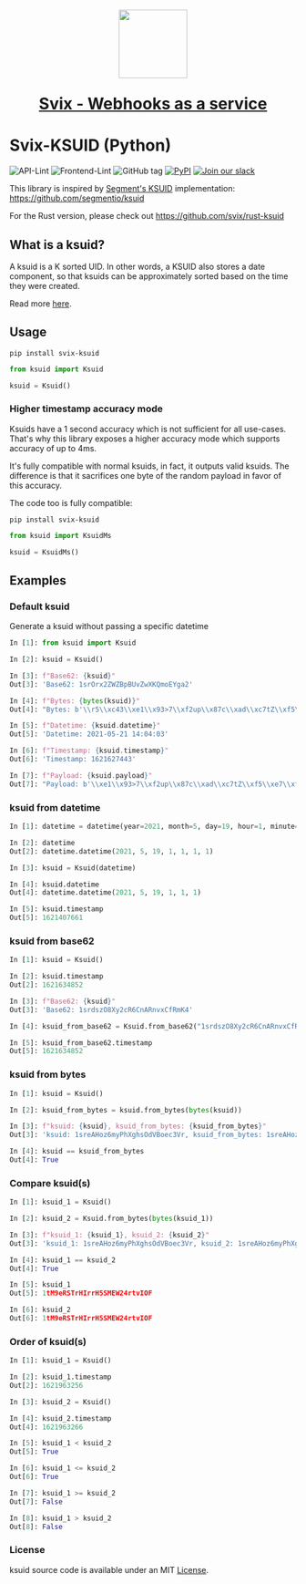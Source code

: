 <h1 align="center">
  <a href="https://www.svix.com">
    <img width="120" src="https://avatars.githubusercontent.com/u/80175132?s=200&v=4" />
    <p align="center">Svix - Webhooks as a service</p>
  </a>
</h1>

# Svix-KSUID (Python)

![API-Lint](https://github.com/svixhq/python-ksuid/workflows/lint/badge.svg)
![Frontend-Lint](https://github.com/svixhq/python-ksuid/workflows/test/badge.svg)
![GitHub tag](https://img.shields.io/github/tag/svixhq/python-ksuid.svg)
[![PyPI](https://img.shields.io/pypi/v/svix-ksuid.svg)](https://pypi.python.org/pypi/svix-ksuid/)
[![Join our slack](https://img.shields.io/badge/Slack-join%20the%20community-blue?logo=slack&style=social)](https://www.svix.com/slack/)

This library is inspired by [Segment's KSUID](https://segment.com/blog/a-brief-history-of-the-uuid/) implementation:
https://github.com/segmentio/ksuid

For the Rust version, please check out https://github.com/svix/rust-ksuid

## What is a ksuid?

A ksuid is a K sorted UID. In other words, a KSUID also stores a date component, so that ksuids can be approximately 
sorted based on the time they were created. 

Read more [here](https://segment.com/blog/a-brief-history-of-the-uuid/).

## Usage

```
pip install svix-ksuid
```

```python
from ksuid import Ksuid

ksuid = Ksuid()
```

### Higher timestamp accuracy mode

Ksuids have a 1 second accuracy which is not sufficient for all use-cases. That's why this library exposes a higher accuracy mode which supports accuracy of up to 4ms.

It's fully compatible with normal ksuids, in fact, it outputs valid ksuids. The difference is that it sacrifices one byte of the random payload in favor of this accuracy.

The code too is fully compatible:

```
pip install svix-ksuid
```

```python
from ksuid import KsuidMs

ksuid = KsuidMs()
```

## Examples

### Default ksuid

Generate a ksuid without passing a specific datetime

```python
In [1]: from ksuid import Ksuid

In [2]: ksuid = Ksuid()

In [3]: f"Base62: {ksuid}"
Out[3]: 'Base62: 1srOrx2ZWZBpBUvZwXKQmoEYga2'

In [4]: f"Bytes: {bytes(ksuid)}"
Out[4]: "Bytes: b'\\r5\\xc43\\xe1\\x93>7\\xf2up\\x87c\\xad\\xc7tZ\\xf5\\xe7\\xf2'"

In [5]: f"Datetime: {ksuid.datetime}"
Out[5]: 'Datetime: 2021-05-21 14:04:03'

In [6]: f"Timestamp: {ksuid.timestamp}"
Out[6]: 'Timestamp: 1621627443'

In [7]: f"Payload: {ksuid.payload}"
Out[7]: "Payload: b'\\xe1\\x93>7\\xf2up\\x87c\\xad\\xc7tZ\\xf5\\xe7\\xf2'"
```

### ksuid from datetime

```python
In [1]: datetime = datetime(year=2021, month=5, day=19, hour=1, minute=1, second=1, microsecond=1)

In [2]: datetime
Out[2]: datetime.datetime(2021, 5, 19, 1, 1, 1, 1)

In [3]: ksuid = Ksuid(datetime)

In [4]: ksuid.datetime
Out[4]: datetime.datetime(2021, 5, 19, 1, 1, 1)

In [5]: ksuid.timestamp
Out[5]: 1621407661
```

### ksuid from base62

```python
In [1]: ksuid = Ksuid()

In [2]: ksuid.timestamp
Out[2]: 1621634852

In [3]: f"Base62: {ksuid}"
Out[3]: 'Base62: 1srdszO8Xy2cR6CnARnvxCfRmK4'

In [4]: ksuid_from_base62 = Ksuid.from_base62("1srdszO8Xy2cR6CnARnvxCfRmK4")

In [5]: ksuid_from_base62.timestamp
Out[5]: 1621634852
```

### ksuid from bytes

```python
In [1]: ksuid = Ksuid()

In [2]: ksuid_from_bytes = ksuid.from_bytes(bytes(ksuid))

In [3]: f"ksuid: {ksuid}, ksuid_from_bytes: {ksuid_from_bytes}"
Out[3]: 'ksuid: 1sreAHoz6myPhXghsOdVBoec3Vr, ksuid_from_bytes: 1sreAHoz6myPhXghsOdVBoec3Vr'

In [4]: ksuid == ksuid_from_bytes
Out[4]: True
```

### Compare ksuid(s)

```python
In [1]: ksuid_1 = Ksuid()

In [2]: ksuid_2 = Ksuid.from_bytes(bytes(ksuid_1))

In [3]: f"ksuid_1: {ksuid_1}, ksuid_2: {ksuid_2}"
Out[3]: 'ksuid_1: 1sreAHoz6myPhXghsOdVBoec3Vr, ksuid_2: 1sreAHoz6myPhXghsOdVBoec3Vr'

In [4]: ksuid_1 == ksuid_2
Out[4]: True

In [5]: ksuid_1
Out[5]: 1tM9eRSTrHIrrH5SMEW24rtvIOF

In [6]: ksuid_2
Out[6]: 1tM9eRSTrHIrrH5SMEW24rtvIOF
```


### Order of ksuid(s)

```python
In [1]: ksuid_1 = Ksuid()

In [2]: ksuid_1.timestamp
Out[2]: 1621963256

In [3]: ksuid_2 = Ksuid()

In [4]: ksuid_2.timestamp
Out[4]: 1621963266

In [5]: ksuid_1 < ksuid_2
Out[5]: True

In [6]: ksuid_1 <= ksuid_2
Out[6]: True

In [7]: ksuid_1 >= ksuid_2
Out[7]: False

In [8]: ksuid_1 > ksuid_2
Out[8]: False
```

### License

ksuid source code is available under an MIT [License](./LICENSE).
